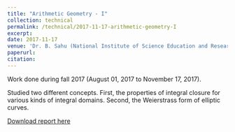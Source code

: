 ```yaml
---
title: "Arithmetic Geometry - I"
collection: technical
permalink: /technical/2017-11-17-arithmetic-geometry-I
excerpt:
date: 2017-11-17
venue: 'Dr. B. Sahu (National Institute of Science Education and Research, Bhubaneswar)'
paperurl: 
citation: 
---
```

Work done during fall 2017 (August 01, 2017 to November 17, 2017).

Studied two different concepts. First, the properties of integral closure for various kinds of integral domains. Second, the Weierstrass form of elliptic curves.

[Download report here](http://gkorpal.github.io/files/fall2017-arithmetic_geometry_I-gaurish.pdf)
